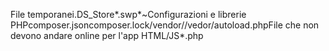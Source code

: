 File temporanei.DS_Store*.swp*~Configurazioni e librerie PHPcomposer.jsoncomposer.lock/vendor//vedor/autoload.phpFile che non devono andare online per l'app HTML/JS*.php